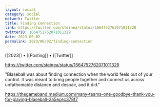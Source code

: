 ```yaml
---
layout: social
category: social
network: Twitter
title: Finding Connection
link: https://twitter.com/steinea/status/1664752762071011329
twitterID: 1664752762071011329
date: 2023-06-02
permalink: 2023/06/02/finding-connection
---
```


[[2023]] • [[Posting]] • [[Twitter]]

https://twitter.com/steinea/status/1664752762071011329

"Blaseball was about finding connection when the world feels out of your control. It was meant to bring people together and connect us across unfathomable distance and despair, and it did."

<https://thegameband.medium.com/many-teams-one-goodbye-thank-you-for-playing-blaseball-2a5ecec378f7>
